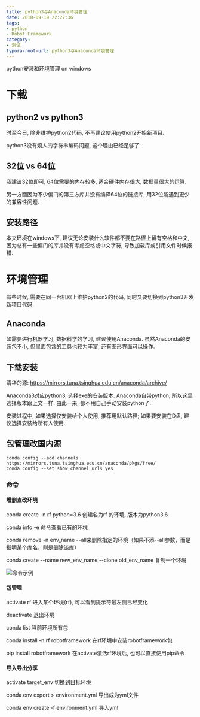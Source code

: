 ```yaml
---
title: python3与Anaconda环境管理
date: 2018-09-19 22:27:36
tags: 
- python
- Robot Framework
category:
- 测试
typora-root-url: python3与Anaconda环境管理
---
```


python安装和环境管理 on windows
<!--more-->

# 下载

## python2 vs python3

时至今日, 除非维护python2代码, 不再建议使用python2开始新项目. 

python3没有烦人的字符串编码问题, 这个理由已经足够了.

## 32位 vs 64位

我建议32位即可, 64位需要的内存较多, 适合硬件内存很大, 数据量很大的运算. 

另一方面因为不少偏门的第三方库并没有编译64位的链接库, 用32位能遇到更少的兼容性问题.

## 安装路径

本文环境在windows下, 建议无论安装什么软件都不要在路径上留有空格和中文, 因为总有一些偏门的库并没有考虑空格或中文字符, 导致加载库或引用文件时候报错.



# 环境管理

有些时候, 需要在同一台机器上维护python2的代码, 同时又要切换到python3开发新项目代码.

## Anaconda

如需要进行机器学习, 数据科学的学习, 建议使用Anaconda. 虽然Anaconda的安装包不小, 但里面包含的工具也较为丰富, 还有图形界面可以操作.

## 下载安装

清华的源: https://mirrors.tuna.tsinghua.edu.cn/anaconda/archive/

Anaconda3对应python3, 选择exe的安装版本. Anaconda自带python, 所以这里选择版本跟上文一样. 由此一来, 都不用自己手动安装python了.

安装过程中, 如果选择仅安装给个人使用, 推荐用默认路径; 如果要安装在D盘, 建议选择安装给所有人使用.

## 包管理改国内源

```text
conda config --add channels https://mirrors.tuna.tsinghua.edu.cn/anaconda/pkgs/free/
conda config --set show_channel_urls yes
```

### 命令

#### 增删查改环境

conda create -n rf python=3.6  创建名为rf 的环境, 版本为python3.6

conda info -e  命令查看已有的环境

conda remove -n env_name --all来删除指定的环境（如果不添--all参数，而是指明某个库名，则是删除该库）

conda create --name new_env_name --clone old_env_name 复制一个环境

![命令示例](commands.png)

#### 包管理

activate rf   进入某个环境(rf), 可以看到提示符最左侧已经变化

deactivate 退出环境

conda list 当前环境所有包

conda install -n rf robotframework   在rf环境中安装robotframework包

pip install robotframework   在activate激活rf环境后, 也可以直接使用pip命令

#### 导入导出分享

activate target_env  切换到目标环境

conda env export > environment.yml 导出成为yml文件

conda env create -f environment.yml 导入yml





